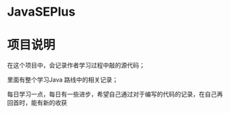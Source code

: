 # JavaSEPlus
# 项目说明
在这个项目中，会记录作者学习过程中敲的源代码；

里面有整个学习Java 路线中的相关记录；

每日学习一点，每日有一些进步，希望自己通过对于编写的代码的记录，在自己再回首时，能有新的收获

